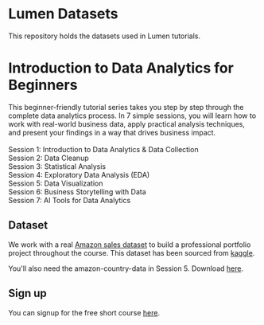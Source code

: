 # Lumen Datasets
This repository holds the datasets used in Lumen tutorials.

# Introduction to Data Analytics for Beginners
This beginner-friendly tutorial series takes you step by step through the complete data analytics process. In 7 simple sessions, you will learn how to work with real-world business data, apply practical analysis techniques, and present your findings in a way that drives business impact.
<br><br>Session 1: Introduction to Data Analytics & Data Collection
<br>Session 2: Data Cleanup
<br>Session 3: Statistical Analysis
<br>Session 4: Exploratory Data Analysis (EDA)
<br>Session 5: Data Visualization
<br>Session 6: Business Storytelling with Data
<br>Session 7: AI Tools for Data Analytics

## Dataset
We work with a real [Amazon sales dataset](amazon.csv) to build a professional portfolio project throughout the course. This dataset has been sourced from [kaggle](https://www.kaggle.com/datasets/karkavelrajaj/amazon-sales-dataset).

You'll also need the amazon-country-data in Session 5. Download [here](amazon-country-data.txt).

## Sign up
You can signup for the free short course [here](https://forms.office.com/pages/responsepage.aspx?id=iTmR1JBn3EuFH1QCKDDrVILvVVua7KlDiFJOn0YzLp1URUo1MEFOOTlPR1ZWQzJGM1RaQkVTNUhWSC4u&route=shorturl).
